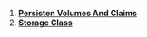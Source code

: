 1. **[Persisten Volumes And Claims](./Persistent-Volumnes-and-Claims.md)**
2. **[Storage Class](./Stroage-Class.md)**

